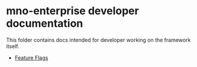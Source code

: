 # mno-enterprise developer documentation

This folder contains docs intended for developer working on the framework itself.

* [Feature Flags](feature-flags.md)
